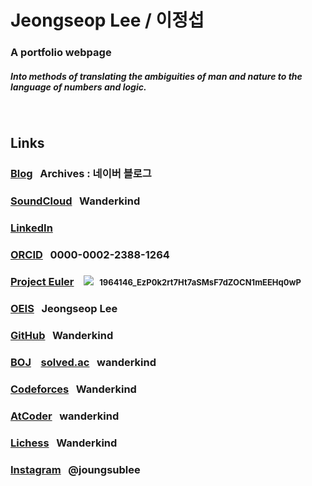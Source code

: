 # Jeongseop Lee / 이정섭

### A portfolio webpage

##### Into methods of translating the ambiguities of man and nature to the language of numbers and logic.

<br>

## Links

### [Blog](https://blog.naver.com/inamoratowanderlust) &nbsp;&nbsp;Archives : 네이버 블로그

### [SoundCloud](https://soundcloud.com/musicianwanderkind/sets) &nbsp;&nbsp;Wanderkind

### [LinkedIn](https://www.linkedin.com/in/wanderkind/)

### [ORCID](https://orcid.org/0000-0002-2388-1264) &nbsp;&nbsp;0000-0002-2388-1264 <br>

### [Project Euler](https://projecteuler.net/) &nbsp;&nbsp; <span id="nsolved"><img src="https://projecteuler.net/profile/Wanderkind.png"/></span><font size="2"> &nbsp;&nbsp;1964146_EzP0k2rt7Ht7aSMsF7dZOCN1mEEHq0wP</font><br>

### [OEIS](https://oeis.org/search?q=Jeongseop+Lee&language=english&go=Search) &nbsp;&nbsp;Jeongseop Lee

### [GitHub](https://github.com/Wanderkind) &nbsp;&nbsp;Wanderkind

### [BOJ](https://www.acmicpc.net/user/wanderkind) &nbsp;&nbsp; [solved.ac](https://solved.ac/profile/wanderkind) &nbsp;&nbsp;wanderkind

### [Codeforces](https://codeforces.com/profile/Wanderkind) &nbsp;&nbsp;Wanderkind

### [AtCoder](https://atcoder.jp/users/wanderkind) &nbsp;&nbsp;wanderkind

### [Lichess](https://lichess.org/@/Wanderkind) &nbsp;&nbsp;Wanderkind

### [Instagram](https://www.instagram.com/joungsublee/) &nbsp;&nbsp;@joungsublee

<br>

